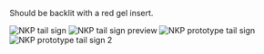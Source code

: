 Should be backlit with a red gel insert.

![NKP tail sign](https://github.com/user-attachments/assets/25c6b610-4a8a-491e-9cc5-0ea50271c1b8)
![NKP tail sign preview](https://github.com/user-attachments/assets/bedb7f5c-6d30-4112-85d2-b5e834f82c94)
![NKP prototype tail sign](https://github.com/user-attachments/assets/7a0da48b-8dea-415d-953b-2b9923d60f37)
![NKP prototype tail sign 2](https://github.com/user-attachments/assets/917a24f3-0cd4-4370-971b-13c65e79705f)
